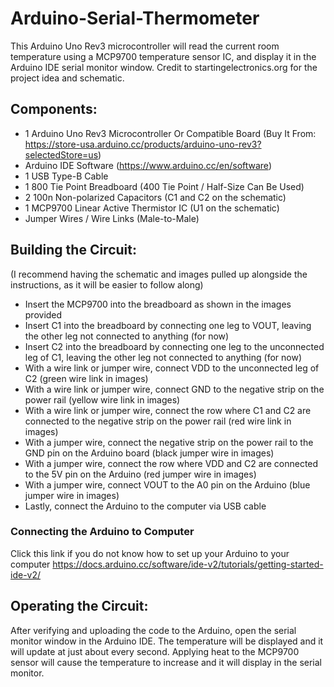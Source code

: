 # Arduino-Serial-Thermometer
This Arduino Uno Rev3 microcontroller will read the current room temperature using a MCP9700 temperature sensor IC, and display it in the Arduino IDE serial monitor window.
Credit to startingelectronics.org for the project idea and schematic.
## Components:
* 1 Arduino Uno Rev3 Microcontroller Or Compatible Board (Buy It From: https://store-usa.arduino.cc/products/arduino-uno-rev3?selectedStore=us)
* Arduino IDE Software (https://www.arduino.cc/en/software)
* 1 USB Type-B Cable
* 1 800 Tie Point Breadboard (400 Tie Point / Half-Size Can Be Used)
* 2 100n Non-polarized Capacitors (C1 and C2 on the schematic)
* 1 MCP9700 Linear Active Thermistor IC (U1 on the schematic)
* Jumper Wires / Wire Links (Male-to-Male)
## Building the Circuit:
(I recommend having the schematic and images pulled up alongside the instructions, as it will be easier to follow along)
* Insert the MCP9700 into the breadboard as shown in the images provided
* Insert C1 into the breadboard by connecting one leg to VOUT, leaving the other leg not connected to anything (for now)
* Insert C2 into the breadboard by connecting one leg to the unconnected leg of C1, leaving the other leg not connected to anything (for now)
* With a wire link or jumper wire, connect VDD to the unconnected leg of C2 (green wire link in images)
* With a wire link or jumper wire, connect GND to the negative strip on the power rail (yellow wire link in images)
* With a wire link or jumper wire, connect the row where C1 and C2 are connected to the negative strip on the power rail (red wire link in images)
* With a jumper wire, connect the negative strip on the power rail to the GND pin on the Arduino board (black jumper wire in images)
* With a jumper wire, connect the row where VDD and C2 are connected to the 5V pin on the Arduino (red jumper wire in images)
* With a jumper wire, connect VOUT to the A0 pin on the Arduino (blue jumper wire in images)
* Lastly, connect the Arduino to the computer via USB cable 
### Connecting the Arduino to Computer
Click this link if you do not know how to set up your Arduino to your computer https://docs.arduino.cc/software/ide-v2/tutorials/getting-started-ide-v2/
## Operating the Circuit: 
After verifying and uploading the code to the Arduino, open the serial monitor window in the Arduino IDE. The temperature will be displayed and it will update at just about every second. Applying heat to the MCP9700 sensor will cause the temperature to increase and it will display in the serial monitor. 

